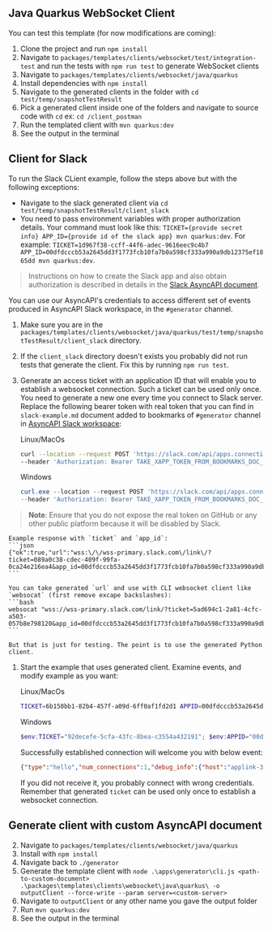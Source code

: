 
## Java Quarkus WebSocket Client

You can test this template (for now modifications are coming):
1. Clone the project and run `npm install`
2. Navigate to `packages/templates/clients/websocket/test/integration-test` and run the tests with `npm run test` to generate WebSocket clients
3. Navigate to `packages/templates/clients/websocket/java/quarkus`
4. Install dependencies with `npm install` 
5. Navigate to the generated clients in the folder with `cd test/temp/snapshotTestResult`
6. Pick a generated client inside one of the folders and navigate to source code with `cd` ex: `cd /client_postman`
7. Run the templated client with `mvn quarkus:dev`
8. See the output in the terminal

## Client for Slack

To run the Slack CLient example, follow the steps above but with the following exceptions:

- Navigate to the slack generated client via `cd test/temp/snapshotTestResult/client_slack`
- You need to pass environment variables with proper authorization details. Your command must look like this: `TICKET={provide secret info} APP_ID={provide id of the slack app} mvn quarkus:dev`. For example: `TICKET=1d967f38-ccff-44f6-adec-9616eec9c4b7 APP_ID=00dfdcccb53a2645dd3f1773fcb10fa7b0a598cf333a990a9db12375ef1865dd mvn quarkus:dev`.

> Instructions on how to create the Slack app and also obtain authorization is described in details in the [Slack AsyncAPI document](../test/__fixtures__/asyncapi-slack-client.yml).

You can use our AsyncAPI's credentials to access different set of events produced in AsyncAPI Slack workspace, in the `#generator` channel.

1. Make sure you are in the `packages/templates/clients/websocket/java/quarkus/test/temp/snapshotTestResult/client_slack` directory.
2. If the `client_slack` directory doesn't exists you probably  did not run tests that generate the client. Fix this by running `npm run test`.
3. Generate an access ticket with an application ID that will enable you to establish a websocket connection. Such a ticket can be used only once. You need to generate a new one every time you connect to Slack server. Replace the following  bearer token with real token that you can find in `slack-example.md` document added to bookmarks of `#generator` channel in [AsyncAPI Slack workspace](https://www.asyncapi.com/slack-invite):
    
    Linux/MacOs
    ```bash
    curl --location --request POST 'https://slack.com/api/apps.connections.open' \
    --header 'Authorization: Bearer TAKE_XAPP_TOKEN_FROM_BOOKMARKS_DOC_IN_SLACK'
    ```

    Windows
    ```powershell
    curl.exe --location --request POST 'https://slack.com/api/apps.connections.open' `
    --header 'Authorization: Bearer TAKE_XAPP_TOKEN_FROM_BOOKMARKS_DOC_IN_SLACK'
    ```

>**Note**:  Ensure that you do not expose the real token on GitHub or any other public platform because it will be disabled by Slack.

    Example response with `ticket` and `app_id`:
    ```json
    {"ok":true,"url":"wss:\/\/wss-primary.slack.com\/link\/?ticket=089a0c38-cdec-409f-99fa-0ca24e216ea4&app_id=00dfdcccb53a2645dd3f1773fcb10fa7b0a598cf333a990a9db12375ef1865dd"}
    ```

    You can take generated `url` and use with CLI websocket client like `websocat` (first remove excape backslashes):
    ```bash
    websocat "wss://wss-primary.slack.com/link/?ticket=5ad694c1-2a81-4cfc-a503-057b8e798120&app_id=00dfdcccb53a2645dd3f1773fcb10fa7b0a598cf333a990a9db12375ef1865dd"
    ```

    But that is just for testing. The point is to use the generated Python client.

1. Start the example that uses generated client. Examine events, and modify example as you want:
    
    Linux/MacOs
    ```bash
    TICKET=6b150bb1-82b4-457f-a09d-6ff0af1fd2d1 APPID=00dfdcccb53a2645dd3f1773fcb10fa7b0a598cf333a990a9db12375ef1865dd mvn quarkus:dev
    ```

    Windows
    ```powershell
    $env:TICKET="92decefe-5cfa-43fc-8bea-c3554a432191"; $env:APPID="00dfdcccb53a2645dd3f1773fcb10fa7b0a598cf333a990a9db12375ef1865dd"; mvn quarkus:dev
    ```
    
    Successfully established connection will welcome you with below event:
    ```json
    {"type":"hello","num_connections":1,"debug_info":{"host":"applink-3","build_number":118,"approximate_connection_time":18060},"connection_info":{"app_id":"A08NKKBFGBD"}}
    ```
    If you did not receive it, you probably connect with wrong credentials. Remember that generated `ticket` can be used only once to establish a websocket connection.

## Generate client with custom AsyncAPI document

2. Navigate to `packages/templates/clients/websocket/java/quarkus`
3. Install with `npm install`
4. Navigate back to `./generator`
5. Generate the template client with `node .\apps\generator\cli.js <path-to-custom-document> .\packages\templates\clients\websocket\java\quarkus\ -o outputClient --force-write --param server=<custom-server>`
6. Navigate to `outputClient` or any other name you gave the output folder
7. Run `mvn quarkus:dev`
8. See the output in the terminal